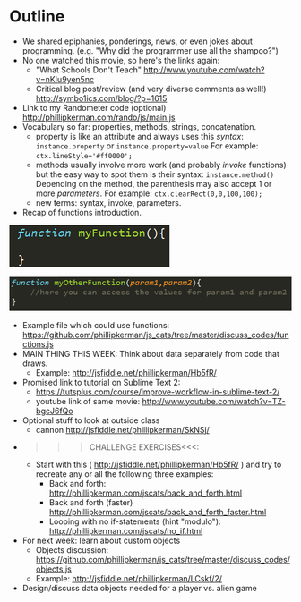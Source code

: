 Outline
=======
* We shared epiphanies, ponderings, news, or even jokes about programming. (e.g. "Why did the programmer use all the shampoo?")
* No one watched this movie, so here's the links again:
	* "What Schools Don't Teach"  http://www.youtube.com/watch?v=nKIu9yen5nc
	* Critical blog post/review (and very diverse comments as well!) http://symbo1ics.com/blog/?p=1615
* Link to my Randometer code (optional) http://phillipkerman.com/rando/js/main.js
* Vocabulary so far: properties, methods, strings, concatenation.
	* property is like an attribute and always uses this _syntax_: `instance.property` or `instance.property=value` For example: `ctx.lineStyle='#ff0000';`
	* methods usually involve more work (and probably _invoke_ functions) but the easy way to spot them is their syntax: `instance.method()` Depending on the method, the parenthesis may also accept 1 or more _parameters_. For example: `ctx.clearRect(0,0,100,100);` 
	* new terms: syntax, invoke, parameters.
* Recap of functions introduction.

![](img/basic_function.png)

![](img/function_with_param.png)

* Example file which could use functions: https://github.com/phillipkerman/js_cats/tree/master/discuss_codes/functions.js
* MAIN THING THIS WEEK: Think about data separately from code that draws. 
	* Example: http://jsfiddle.net/phillipkerman/Hb5fR/
* Promised link to tutorial on Sublime Text 2:
	* https://tutsplus.com/course/improve-workflow-in-sublime-text-2/
	* youtube link of same movie: http://www.youtube.com/watch?v=TZ-bgcJ6fQo
* Optional stuff to look at outside class
	* cannon http://jsfiddle.net/phillipkerman/SkNSj/
* >>>CHALLENGE EXERCISES<<<:
	* Start with this ( http://jsfiddle.net/phillipkerman/Hb5fR/ ) and try to recreate any or all the following three examples:
		* Back and forth: http://phillipkerman.com/jscats/back_and_forth.html
		* Back and forth (faster) http://phillipkerman.com/jscats/back_and_forth_faster.html
		* Looping with no if-statements (hint "modulo"): http://phillipkerman.com/jscats/no_if.html
* For next week: learn about custom objects 
	* Objects discussion: https://github.com/phillipkerman/js_cats/tree/master/discuss_codes/objects.js
	* Example: http://jsfiddle.net/phillipkerman/LCskf/2/
* Design/discuss data objects needed for a player vs. alien game
